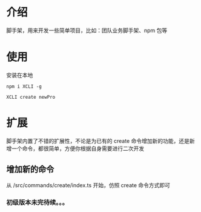 # 介绍

脚手架，用来开发一些简单项目，比如：团队业务脚手架、npm 包等

# 使用
安装在本地

```shell
npm i XCLI -g
```

```shell
XCLI create newPro
```

# 扩展

脚手架内置了不错的扩展性，不论是为已有的 create 命令增加新的功能，还是新增一个命令，都很简单，方便你根据自身需要进行二次开发

## 增加新的命令

从 /src/commands/create/index.ts 开始，仿照 create 命令方式即可

### 初级版本未完待续。。。
